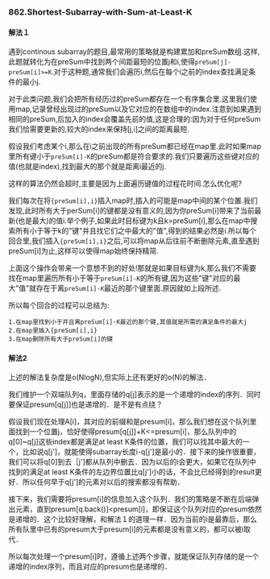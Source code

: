 ### 862.Shortest-Subarray-with-Sum-at-Least-K

#### 解法１
遇到continous subarray的题目,最常用的策略就是构建累加和preSum数组.这样,此题就转化为在preSum中找到两个间距最短的位置j和i,使得```preSum[j]-preSum[i]>=K```.对于这种题,通常我们会遍历i,然后在每个i之前的index查找满足条件的最小j.

对于此类问题,我们会把所有经历过的preSum都存在一个有序集合里.这里我们使用map,记录曾经出现过的preSum以及它对应的在数组中的index.注意到如果遇到相同的preSum,后加入的index会覆盖先前的值,这是合理的:因为对于任何preSum我们恰需要更新的,较大的index来保持[j,i]之间的距离最短.

假设我们考虑某个i,那么在i之前出现的所有preSum都已经在map里.此时如果map里所有键小于```preSum[i]-K```的preSum都是符合要求的.我们只要遍历这些键对应的值(也就是index),找到最大的那个就是距离i最近的j.

这样的算法仍然会超时,主要是因为上面遍历键值的过程花时间.怎么优化呢?

我们每次在将```{preSum[i],i}```插入map时,插入的可能是map中间的某个位置.我们发现,此时所有大于perSum[i]的键都是没有意义的,因为你preSum[i]带来了当前最新(也是最大)的值i.举个例子,如果此时目标键为k且k>preSum[i],那么在map中搜索所有小于等于k的"键"并且找它们之中最大的"值",得到的结果必然是i.所以每个回合里,我们插入```{preSum[i],i}```之后,可以将map从后往前不断删除元素,直至遇到preSum[i]为止,这样可以使得map始终保持精简.

上面这个操作会带来一个意想不到的好处!那就是如果目标键为k,那么我们不需要找在map里遍历所有小于等于```preSum[i]-K```的所有键,因为这些"键"对应的最大"值"就存在于离```preSum[i]-K```最近的那个键里面.原因就如上段所述.

所以每个回合的过程可以总结为:
```
1.在map里找到小于并且离preSum[i]-K最近的那个键,其值就是所需的满足条件的最大j
2.在map里插入{preSum[i],i}
3.在map删除所有大于preSum[i]的键
```

#### 解法2
上述的解法复杂度是o(NlogN),但实际上还有更好的o(N)的解法．

我们维护一个双端队列q，里面存储的q[j]表示的是一个递增的index的序列．同时要保证presum[q[j]]也是递增的．是不是有点绕？

假设我们现在处理A[i]，其对应的前缀和是presum[i]，那么我们想在这个队列里面找到一个位置j，恰好使得presum[q[j]]+K<=presum[i]，那么队列中的q[0]~q[j]这些index都是满足at least K条件的位置，我们可以找其中最大的一个，比如说q[j']，就能使得subarray长度i-q[j']是最小的．接下来的操作很重要，我们可以将q[0]到去［j']都从队列中删去．因为以后的i会更大，如果它在队列中找到的满足at least K条件的左边界位置比q[j']小的话，不会比已经得到的result更好．所以任何早于q[j']的元素对以后的搜索都没有帮助．

接下来，我们需要将presum[i]的信息加入这个队列．我们的策略是不断在后端弹出元素，直到presum[q.back()]<presum[i]，即保证这个队列对应的presum依然是递增的．这个比较好理解，和解法１的道理一样．因为当前的i是最靠后，那么所有队里中已有的presum大于presum[i]的元素都是没有意义的，都可以被i取代．

所以每次处理一个presum[i]时，遵循上述两个步骤，就能保证队列存储的是一个递增的index序列，而且对应的presum也是递增的．

